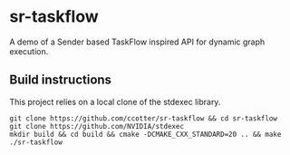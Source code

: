 # sr-taskflow

A demo of a Sender based TaskFlow inspired API for dynamic graph execution.

## Build instructions

This project relies on a local clone of the stdexec library.

```
git clone https://github.com/ccotter/sr-taskflow && cd sr-taskflow
git clone https://github.com/NVIDIA/stdexec
mkdir build && cd build && cmake -DCMAKE_CXX_STANDARD=20 .. && make
./sr-taskflow
```
